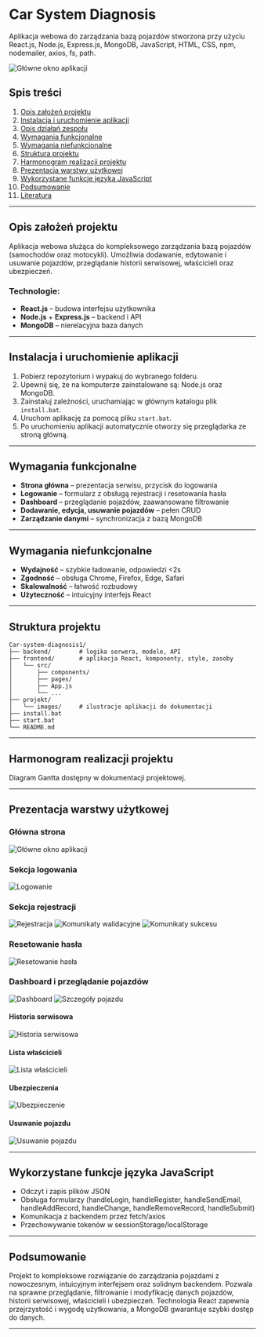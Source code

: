 # Car System Diagnosis

Aplikacja webowa do zarządzania bazą pojazdów stworzona przy użyciu React.js, Node.js, Express.js, MongoDB, JavaScript, HTML, CSS, npm, nodemailer, axios, fs, path.

![Główne okno aplikacji](projekt/images/EkranGlowny.png)

## Spis treści

1. [Opis założeń projektu](#opis-założeń-projektu)  
2. [Instalacja i uruchomienie aplikacji](#instalacja-i-uruchomienie-aplikacji)  
3. [Opis działań zespołu](#opis-działań-zespołu)  
4. [Wymagania funkcjonalne](#wymagania-funkcjonalne)  
5. [Wymagania niefunkcjonalne](#wymagania-niefunkcjonalne)  
6. [Struktura projektu](#struktura-projektu)  
7. [Harmonogram realizacji projektu](#harmonogram-realizacji-projektu)  
8. [Prezentacja warstwy użytkowej](#prezentacja-warstwy-użytkowej)  
9. [Wykorzystane funkcje języka JavaScript](#wykorzystane-funkcje-języka-javascript)  
10. [Podsumowanie](#podsumowanie)  
11. [Literatura](#literatura)  

---

## Opis założeń projektu

Aplikacja webowa służąca do kompleksowego zarządzania bazą pojazdów (samochodów oraz motocykli). Umożliwia dodawanie, edytowanie i usuwanie pojazdów, przeglądanie historii serwisowej, właścicieli oraz ubezpieczeń.

### Technologie:
- **React.js** – budowa interfejsu użytkownika
- **Node.js** + **Express.js** – backend i API
- **MongoDB** – nierelacyjna baza danych

---

## Instalacja i uruchomienie aplikacji

1. Pobierz repozytorium i wypakuj do wybranego folderu.
2. Upewnij się, że na komputerze zainstalowane są: Node.js oraz MongoDB.
3. Zainstaluj zależności, uruchamiając w głównym katalogu plik `install.bat`.
4. Uruchom aplikację za pomocą pliku `start.bat`.
5. Po uruchomieniu aplikacji automatycznie otworzy się przeglądarka ze stroną główną.

---

## Wymagania funkcjonalne

- **Strona główna** – prezentacja serwisu, przycisk do logowania  
- **Logowanie** – formularz z obsługą rejestracji i resetowania hasła  
- **Dashboard** – przeglądanie pojazdów, zaawansowane filtrowanie  
- **Dodawanie, edycja, usuwanie pojazdów** – pełen CRUD  
- **Zarządzanie danymi** – synchronizacja z bazą MongoDB

---

## Wymagania niefunkcjonalne

- **Wydajność** – szybkie ładowanie, odpowiedzi <2s
- **Zgodność** – obsługa Chrome, Firefox, Edge, Safari
- **Skalowalność** – łatwość rozbudowy
- **Użyteczność** – intuicyjny interfejs React

---

## Struktura projektu

```
Car-system-diagnosis1/
├── backend/        # logika serwera, modele, API
├── frontend/       # aplikacja React, komponenty, style, zasoby
│   └── src/
│       ├── components/
│       ├── pages/
│       ├── App.js
│       └── ...
├── projekt/
│   └── images/     # ilustracje aplikacji do dokumentacji
├── install.bat
├── start.bat
└── README.md
```

---

## Harmonogram realizacji projektu

Diagram Gantta dostępny w dokumentacji projektowej.

---

## Prezentacja warstwy użytkowej

### Główna strona

![Główne okno aplikacji](projekt/images/EkranGlowny.png)

### Sekcja logowania

![Logowanie](projekt/images/EkranLogowania.png)

### Sekcja rejestracji

![Rejestracja](projekt/images/EkranRejestracji.png)
![Komunikaty walidacyjne](projekt/images/Komunikaty.png)
![Komunikaty sukcesu](projekt/images/Komunikaty2.png)

### Resetowanie hasła

![Resetowanie hasła](projekt/images/ResetowanieHasla.png)

### Dashboard i przeglądanie pojazdów

![Dashboard](projekt/images/Ekran.png)
![Szczegóły pojazdu](projekt/images/Szczegoly.png)

#### Historia serwisowa

![Historia serwisowa](projekt/images/Historia.png)

#### Lista właścicieli

![Lista właścicieli](projekt/images/ListaWlascicieli.png)

#### Ubezpieczenia

![Ubezpieczenie](projekt/images/Ubezpieczenie.png)

#### Usuwanie pojazdu

![Usuwanie pojazdu](projekt/images/usuwanie.png)

---

## Wykorzystane funkcje języka JavaScript

- Odczyt i zapis plików JSON
- Obsługa formularzy (handleLogin, handleRegister, handleSendEmail, handleAddRecord, handleChange, handleRemoveRecord, handleSubmit)
- Komunikacja z backendem przez fetch/axios
- Przechowywanie tokenów w sessionStorage/localStorage

---

## Podsumowanie

Projekt to kompleksowe rozwiązanie do zarządzania pojazdami z nowoczesnym, intuicyjnym interfejsem oraz solidnym backendem. Pozwala na sprawne przeglądanie, filtrowanie i modyfikację danych pojazdów, historii serwisowej, właścicieli i ubezpieczeń. Technologia React zapewnia przejrzystość i wygodę użytkowania, a MongoDB gwarantuje szybki dostęp do danych.

---

 
